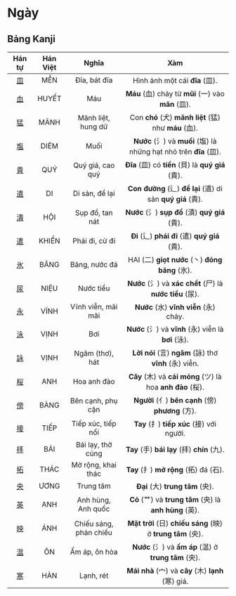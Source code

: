 <link href="styles.css" rel="stylesheet">

# Ngày

## Bảng Kanji

| Hán tự | Hán Việt | Nghĩa | Xàm |
| :---: | :---: | :---: | :---: |
| [<span class="stroke-order">皿</span>](https://mazii.net/vi-VN/search/kanji/javi/%E7%9A%BF) | MỄN | Đĩa, bát đĩa | Hình ảnh một cái **đĩa** (皿). |
| [<span class="stroke-order">血</span>](https://mazii.net/vi-VN/search/kanji/javi/%E8%A1%80) | HUYẾT | Máu | **Máu** (血) chảy từ **mũi** (一) vào **mãn** (皿). |
| [<span class="stroke-order">猛</span>](https://mazii.net/vi-VN/search/kanji/javi/%E7%8C%9B) | MÃNH | Mãnh liệt, hung dữ | Con **chó** (犬) **mãnh liệt** (猛) như **máu** (血). |
| [<span class="stroke-order">塩</span>](https://mazii.net/vi-VN/search/kanji/javi/%E5%A1%A9) | DIÊM | Muối | **Nước** (氵) và **muối** (塩) là những hạt nhỏ trên **đĩa** (皿). |
| [<span class="stroke-order">貴</span>](https://mazii.net/vi-VN/search/kanji/javi/%E8%B2%B4) | QUÝ | Quý giá, cao quý | **Đĩa** (皿) có **tiền** (貝) là **quý giá** (貴). |
| [<span class="stroke-order">遺</span>](https://mazii.net/vi-VN/search/kanji/javi/%E9%81%BA) | DI | Di sản, để lại | **Con đường** (辶) **để lại** (遺) di sản **quý giá** (貴). |
| [<span class="stroke-order">潰</span>](https://mazii.net/vi-VN/search/kanji/javi/%E6%BD%B0) | HỘI | Sụp đổ, tan nát | **Nước** (氵) **sụp đổ** (潰) **quý giá** (貴). |
| [<span class="stroke-order">遣</span>](https://mazii.net/vi-VN/search/kanji/javi/%E9%81%A3) | KHIỂN | Phái đi, cử đi | **Đi** (辶) **phái đi** (遣) **quý giá** (貴). |
| [<span class="stroke-order">氷</span>](https://mazii.net/vi-VN/search/kanji/javi/%E6%B0%B7) | BĂNG | Băng, nước đá | HAI (二) **giọt nước** (丶) **đóng băng** (氷). |
| [<span class="stroke-order">尿</span>](https://mazii.net/vi-VN/search/kanji/javi/%E5%B0%BF) | NIỆU | Nước tiểu | **Nước** (氵) và **xác chết** (尸) là **nước tiểu** (尿). |
| [<span class="stroke-order">永</span>](https://mazii.net/vi-VN/search/kanji/javi/%E6%B0%B8) | VĨNH | Vĩnh viễn, mãi mãi | **Nước** (水) **vĩnh viễn** (永) chảy. |
| [<span class="stroke-order">泳</span>](https://mazii.net/vi-VN/search/kanji/javi/%E6%B3%B3) | VỊNH | Bơi | **Nước** (氵) và **vĩnh** (永) viễn là **bơi** (泳). |
| [<span class="stroke-order">詠</span>](https://mazii.net/vi-VN/search/kanji/javi/%E8%A9%A0) | VỊNH | Ngâm (thơ), hát | **Lời nói** (言) **ngâm** (詠) thơ **vĩnh** (永) viễn. |
| [<span class="stroke-order">桜</span>](https://mazii.net/vi-VN/search/kanji/javi/%E6%A1%9C) | ANH | Hoa anh đào | **Cây** (木) và **cái móng** (ツ) là hoa **anh đào** (桜). |
| [<span class="stroke-order">傍</span>](https://mazii.net/vi-VN/search/kanji/javi/%E5%82%8D) | BÀNG | Bên cạnh, phụ cận | **Người** (亻) **bên cạnh** (傍) **phương** (方). |
| [<span class="stroke-order">接</span>](https://mazii.net/vi-VN/search/kanji/javi/%E6%8E%A5) | TIẾP | Tiếp xúc, tiếp nối | **Tay** (扌) **tiếp xúc** (接) với người. |
| [<span class="stroke-order">拝</span>](https://mazii.net/vi-VN/search/kanji/javi/%E6%8B%9D) | BÁI | Bái lạy, thờ cúng | **Tay** (手) **bái lạy** (拝) **chín** (九). |
| [<span class="stroke-order">拓</span>](https://mazii.net/vi-VN/search/kanji/javi/%E6%8B%93) | THÁC | Mở rộng, khai thác | **Tay** (扌) **mở rộng** (拓) đá (石). |
| [<span class="stroke-order">央</span>](https://mazii.net/vi-VN/search/kanji/javi/%E5%A4%AE) | ƯƠNG | Trung tâm | **Đại** (大) **trung tâm** (央). |
| [<span class="stroke-order">英</span>](https://mazii.net/vi-VN/search/kanji/javi/%E8%8B%B1) | ANH | Anh hùng, Anh quốc | **Cỏ** (艹) và **trung tâm** (央) là **anh hùng** (英). |
| [<span class="stroke-order">映</span>](https://mazii.net/vi-VN/search/kanji/javi/%E6%98%A0) | ÁNH | Chiếu sáng, phản chiếu | **Mặt trời** (日) **chiếu sáng** (映) ở **trung tâm** (央). |
| [<span class="stroke-order">温</span>](https://mazii.net/vi-VN/search/kanji/javi/%E6%B8%A9) | ÔN | Ấm áp, ôn hòa | **Nước** (氵) và **ấm áp** (温) ở **trung tâm** (央). |
| [<span class="stroke-order">寒</span>](https://mazii.net/vi-VN/search/kanji/javi/%E5%AF%92) | HÀN | Lạnh, rét | **Mái nhà** (宀) và **cây** (木) **lạnh** (寒) giá. |

